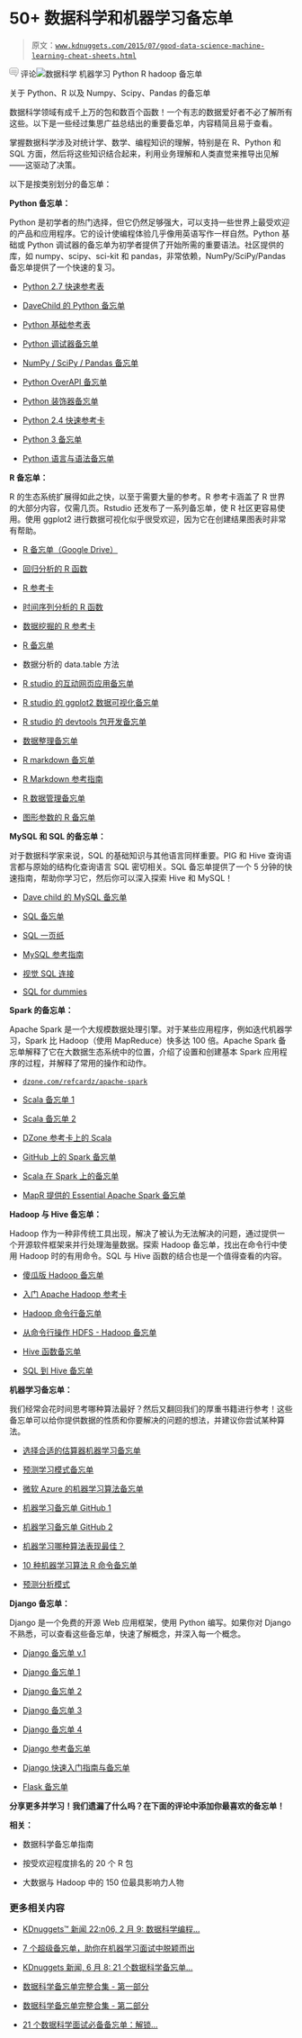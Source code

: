 # 50+ 数据科学和机器学习备忘单

> 原文：[`www.kdnuggets.com/2015/07/good-data-science-machine-learning-cheat-sheets.html`](https://www.kdnuggets.com/2015/07/good-data-science-machine-learning-cheat-sheets.html)

![c](img/3d9c022da2d331bb56691a9617b91b90.png) 评论![数据科学 机器学习 Python R hadoop 备忘单](img/cheatsheets-data-science-machine-learning-Python-R-hadoop.jpg)

关于 Python、R 以及 Numpy、Scipy、Pandas 的备忘单

数据科学领域有成千上万的包和数百个函数！一个有志的数据爱好者不必了解所有这些。以下是一些经过集思广益总结出的重要备忘单，内容精简且易于查看。

掌握数据科学涉及对统计学、数学、编程知识的理解，特别是在 R、Python 和 SQL 方面，然后将这些知识结合起来，利用业务理解和人类直觉来推导出见解——这驱动了决策。

以下是按类别划分的备忘单：

**Python 备忘单：**

Python 是初学者的热门选择，但它仍然足够强大，可以支持一些世界上最受欢迎的产品和应用程序。它的设计使编程体验几乎像用英语写作一样自然。Python 基础或 Python 调试器的备忘单为初学者提供了开始所需的重要语法。社区提供的库，如 numpy、scipy、sci-kit 和 pandas，非常依赖，NumPy/SciPy/Pandas 备忘单提供了一个快速的复习。

+   [Python 2.7 快速参考表](http://www.astro.up.pt/~sousasag/Python_For_Astronomers/Python_qr.pdf)

+   [DaveChild 的 Python 备忘单](http://www.cheatography.com/davechild/cheat-sheets/python/)

+   [Python 基础参考表](http://www.cogsci.rpi.edu/~destem/igd/python_cheat_sheet.pdf)

+   [Python 调试器备忘单](http://nblock.org/2011/11/15/pdb-cheatsheet/)

+   [NumPy / SciPy / Pandas 备忘单](https://s3.amazonaws.com/quandl-static-content/Documents/Quandl+-+Pandas,+SciPy,+NumPy+Cheat+Sheet.pdf)

+   [Python OverAPI 备忘单](http://overapi.com/python/)

+   [Python 装饰器备忘单](http://hairysun.com/downloads/DecoratorHandout.pdf)

+   [Python 2.4 快速参考卡](http://www.cheat-sheets.org/saved-copy/PQRC-2.4-A4-latest.pdf)

+   [Python 3 备忘单](https://perso.limsi.fr/pointal/_media/python:cours:mementopython3-english.pdf)

+   [Python 语言与语法备忘单](http://ddi.ifi.lmu.de/probestudium/2013/ws-i-3d-programmierung/tutorials/python-referenzkarte)

**R 备忘单：**

R 的生态系统扩展得如此之快，以至于需要大量的参考。R 参考卡涵盖了 R 世界的大部分内容，仅需几页。Rstudio 还发布了一系列备忘单，使 R 社区更容易使用。使用 ggplot2 进行数据可视化似乎很受欢迎，因为它在创建结果图表时非常有帮助。

+   [R 备忘单（Google Drive）](https://drive.google.com/folderview?ddrp=1&id=0ByIrJAE4KMTtcVBmdm1BOEZoeEk#)

+   [回归分析的 R 函数](http://cran.r-project.org/doc/contrib/Ricci-refcard-regression.pdf)

+   [R 参考卡](http://cran.r-project.org/doc/contrib/Short-refcard.pdf)

+   [时间序列分析的 R 函数](http://cran.r-project.org/doc/contrib/Ricci-refcard-ts.pdf)

+   [数据挖掘的 R 参考卡](http://cran.r-project.org/doc/contrib/YanchangZhao-refcard-data-mining.pdf)

+   [R 备忘单](https://s3.amazonaws.com/quandl-static-content/Documents/Quandl+-+R+Cheat+Sheet.pdf)

+   数据分析的 data.table 方法

+   [R studio 的互动网页应用备忘单](http://shiny.rstudio.com/images/shiny-cheatsheet.pdf)

+   [R studio 的 ggplot2 数据可视化备忘单](https://www.rstudio.com/wp-content/uploads/2015/05/ggplot2-cheatsheet.pdf)

+   [R studio 的 devtools 包开发备忘单](https://www.rstudio.com/wp-content/uploads/2015/06/devtools-cheatsheet.pdf)

+   [数据整理备忘单](https://www.rstudio.com/wp-content/uploads/2015/02/data-wrangling-cheatsheet.pdf)

+   [R markdown 备忘单](https://www.rstudio.com/wp-content/uploads/2015/02/rmarkdown-cheatsheet.pdf)

+   [R Markdown 参考指南](https://www.rstudio.com/wp-content/uploads/2015/03/rmarkdown-reference.pdf)

+   [R 数据管理备忘单](http://www.ualberta.ca/~ahamann/teaching/renr690/R_Cheat_Data.pdf)

+   [图形参数的 R 备忘单](http://flowingdata.com/2015/03/17/r-cheat-sheet-for-graphical-parameters/)

**MySQL 和 SQL 的备忘单：**

对于数据科学家来说，SQL 的基础知识与其他语言同样重要。PIG 和 Hive 查询语言都与原始的结构化查询语言 SQL 密切相关。SQL 备忘单提供了一个 5 分钟的快速指南，帮助你学习它，然后你可以深入探索 Hive 和 MySQL！

+   [Dave child 的 MySQL 备忘单](http://www.cheatography.com/davechild/cheat-sheets/mysql/)

+   [SQL 备忘单](http://www.sql-tutorial.net/sql-cheat-sheet.pdf)

+   [SQL 一页纸](http://www.sql.su/)

+   [MySQL 参考指南](http://cse.unl.edu/~sscott/ShowFiles/SQL/CheatSheet/SQLCheatSheet.html)

+   [视觉 SQL 连接](http://www.codeproject.com/KB/database/Visual_SQL_Joins/Visual_SQL_JOINS_orig.jpg)

+   [SQL for dummies](http://www.dummies.com/how-to/content/sql-for-dummies-cheat-sheet.html)

**Spark 的备忘单：**

Apache Spark 是一个大规模数据处理引擎。对于某些应用程序，例如迭代机器学习，Spark 比 Hadoop（使用 MapReduce）快多达 100 倍。Apache Spark 备忘单解释了它在大数据生态系统中的位置，介绍了设置和创建基本 Spark 应用程序的过程，并解释了常用的操作和动作。

+   [`dzone.com/refcardz/apache-spark`](https://dzone.com/refcardz/apache-spark)

+   [Scala 备忘单 1](http://docs.scala-lang.org/cheatsheets/)

+   [Scala 备忘单 2](http://www.cheat-sheets.org/saved-copy/Scala_Cheatsheet.pdf)

+   [DZone 参考卡上的 Scala](https://dzone.com/refcardz/scala)

+   [GitHub 上的 Spark 备忘单](https://github.com/KjellSchubert/cheatsheets/blob/master/spark.md)

+   [Scala 在 Spark 上的备忘单](http://www.openkb.info/2015/01/scala-on-spark-cheatsheet.html)

+   [MapR 提供的 Essential Apache Spark 备忘单](https://www.mapr.com/apache-spark-dzone-ref-card)

**Hadoop 与 Hive 备忘单：**

Hadoop 作为一种非传统工具出现，解决了被认为无法解决的问题，通过提供一个开源软件框架来并行处理海量数据。探索 Hadoop 备忘单，找出在命令行中使用 Hadoop 时的有用命令。SQL 与 Hive 函数的结合也是一个值得查看的内容。

+   [傻瓜版 Hadoop 备忘单](http://www.dummies.com/how-to/content/hadoop-for-dummies-cheat-sheet.html)

+   [入门 Apache Hadoop 参考卡](https://dzone.com/refcardz/getting-started-apache-hadoop)

+   [Hadoop 命令行备忘单](http://danielnee.com/2015/02/hadoop-command-line-cheatsheet/)

+   [从命令行操作 HDFS - Hadoop 备忘单](https://github.com/michiard/CLOUDS-LAB/blob/master/C-S.md)

+   [Hive 函数备忘单](http://www.qubole.com/resources/cheatsheet/hive-function-cheat-sheet/)

+   [SQL 到 Hive 备忘单](http://hortonworks.com/wp-content/uploads/downloads/2013/08/Hortonworks.CheatSheet.SQLtoHive.pdf)

**机器学习备忘单：**

我们经常会花时间思考哪种算法最好？然后又翻回我们的厚重书籍进行参考！这些备忘单可以给你提供数据的性质和你要解决的问题的想法，并建议你尝试某种算法。

+   [选择合适的估算器机器学习备忘单](http://scikit-learn.org/stable/tutorial/machine_learning_map/)

+   [预测学习模式备忘单](https://dzone.com/refcardz/machine-learning-predictive)

+   [微软 Azure 的机器学习算法备忘单](https://azure.microsoft.com/en-in/documentation/articles/machine-learning-algorithm-cheat-sheet/)

+   [机器学习备忘单 GitHub 1](https://github.com/soulmachine/machine-learning-cheat-sheet)

+   [机器学习备忘单 GitHub 2](https://github.com/rcompton/ml_cheat_sheet)

+   [机器学习哪种算法表现最佳？](http://www.lauradhamilton.com/machine-learning-algorithm-cheat-sheet)

+   [10 种机器学习算法 R 命令备忘单](http://vitalflux.com/cheat-sheet-10-machine-learning-algorithms-r-commands/)

+   [预测分析模式](https://dzone.com/refcardz/machine-learning-predictive)

**Django 备忘单：**

Django 是一个免费的开源 Web 应用框架，使用 Python 编写。如果你对 Django 不熟悉，可以查看这些备忘单，快速了解概念，并深入每一个概念。

+   [Django 备忘单 v.1](http://www.mercurytide.co.uk/media/resources/Django/django10-cheat-sheet.pdf)

+   [Django 备忘单 1](http://www.mercurytide.co.uk/media/resources/django-cheat-sheet-p1.png)

+   [Django 备忘单 2](http://www.mercurytide.co.uk/media/resources/django-cheat-sheet-p2.png)

+   [Django 备忘单 3](http://www.mercurytide.co.uk/media/resources/django-cheat-sheet-p3.png)

+   [Django 备忘单 4](http://www.mercurytide.co.uk/media/resources/django-cheat-sheet-p4.png)

+   [Django 参考备忘单](http://www.cheat-sheets.org/saved-copy/django_reference_sheet.pdf)

+   [Django 快速入门指南与备忘单](https://code.djangoproject.com/wiki/DjangoCheatSheet)

+   [Flask 备忘单](http://www.idiotinside.com/wp-content/uploads/2015/02/flask-cheat-sheet.pdf)

**分享更多并学习！我们遗漏了什么吗？在下面的评论中添加你最喜欢的备忘单！**

**相关：**

+   数据科学备忘单指南

+   按受欢迎程度排名的 20 个 R 包

+   大数据与 Hadoop 中的 150 位最具影响力人物

### 更多相关内容

+   [KDnuggets™ 新闻 22:n06, 2 月 9: 数据科学编程…](https://www.kdnuggets.com/2022/n06.html)

+   [7 个超级备忘单，助你在机器学习面试中脱颖而出](https://www.kdnuggets.com/2022/12/7-super-cheat-sheets-need-ace-machine-learning-interview.html)

+   [KDnuggets 新闻, 6 月 8: 21 个数据科学备忘单…](https://www.kdnuggets.com/2022/n23.html)

+   [数据科学备忘单完整合集 - 第一部分](https://www.kdnuggets.com/2022/02/complete-collection-data-science-cheat-sheets-part-1.html)

+   [数据科学备忘单完整合集 - 第二部分](https://www.kdnuggets.com/2022/02/complete-collection-data-science-cheat-sheets-part-2.html)

+   [21 个数据科学面试必备备忘单：解锁…](https://www.kdnuggets.com/2022/06/21-cheat-sheets-data-science-interviews.html)
